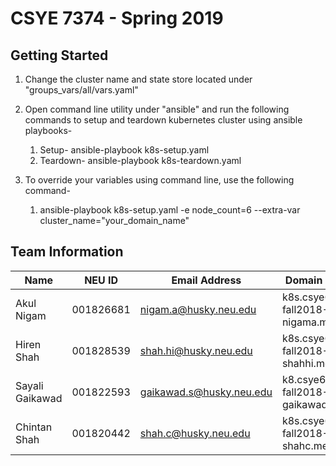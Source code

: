 # CSYE 7374 - Spring 2019


## Getting Started

1. Change the cluster name and state store located under "groups_vars/all/vars.yaml"

2. Open command line utility under "ansible" and run the following commands to setup and teardown kubernetes cluster using ansible playbooks-
    1. Setup-
        ansible-playbook k8s-setup.yaml
    2. Teardown-
        ansible-playbook k8s-teardown.yaml

3. To override your variables using command line, use the following command-
    1. ansible-playbook k8s-setup.yaml -e node_count=6 --extra-var cluster_name="your_domain_name"

## Team Information

| Name | NEU ID | Email Address | Domain Name |
| --- | --- | --- | --- |
| Akul Nigam | 001826681 | nigam.a@husky.neu.edu | k8s.csye6225-fall2018-nigama.me |
| Hiren Shah | 001828539 | shah.hi@husky.neu.edu | k8s.csye6225-fall2018-shahhi.me |
| Sayali Gaikawad | 001822593 | gaikawad.s@husky.neu.edu | k8.csye6225-fall2018-gaikawads.me |
| Chintan Shah | 001820442 | shah.c@husky.neu.edu | k8s.csye6225-fall2018-shahc.me |

